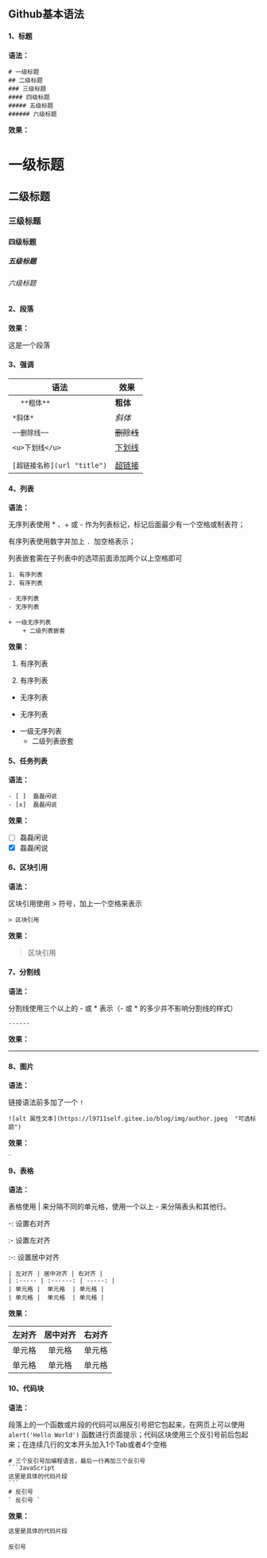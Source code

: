 ## Github基本语法

#### 1、标题

**语法：**

```
# 一级标题
## 二级标题
### 三级标题
#### 四级标题
##### 五级标题
###### 六级标题
```

**效果：**

# 一级标题

## 二级标题

### 三级标题

#### 四级标题

##### 五级标题

###### 六级标题

 

#### 2、段落

**效果：**

这是一个段落

 

#### 3、强调

| 语法                        | 效果          |
| --------------------------- | ------------- |
| `  **粗体**`                | **粗体**      |
| `*斜体*`                    | *斜体*        |
| `~~删除线~~`                | ~~删除线~~    |
| `<u>下划线</u>`             | <u>下划线</u> |
| <!--注释-->                 | <!--注释-->   |
| `[超链接名称](url "title")` | [超链接]()    |



#### 4、列表

**语法：**

无序列表使用 * 、+ 或 - 作为列表标记，标记后面最少有一个空格或制表符；

有序列表使用数字并加上 `. `加空格表示；

列表嵌套需在子列表中的选项前面添加两个以上空格即可

```
1. 有序列表
2. 有序列表

- 无序列表
- 无序列表

+ 一级无序列表
	+ 二级列表嵌套
```

**效果：**

1. 有序列表

2. 有序列表

 

- 无序列表

- 无序列表

 

+ 一级无序列表
  + 二级列表嵌套

 

#### 5、任务列表

**语法：**

```
- [ ]  磊磊闲说
- [x]  磊磊闲说
```

**效果：**

- [ ]  磊磊闲说
- [x] 磊磊闲说

#### 6、区块引用

**语法：**

区块引用使用 > 符号，加上一个空格来表示

```
> 区块引用
```

**效果：**

> 区块引用

 

#### 7、分割线

**语法：**

分割线使用三个以上的 - 或 * 表示（- 或 * 的多少并不影响分割线的样式）

```
------
```

**效果：**

------



#### 8、图片

**语法：**

链接语法前多加了一个  ` ! `  

```
![alt 属性文本](https://l9711self.gitee.io/blog/img/author.jpeg  "可选标题")
```

**效果：**

 <img src="https://l9711self.gitee.io/blog/img/author.jpeg" alt="磊磊闲说" style="zoom:10%;" />

#### 9、表格

**语法：**

表格使用 | 来分隔不同的单元格，使用一个以上 - 来分隔表头和其他行。

-: 设置右对齐

:- 设置左对齐

:-: 设置居中对齐


```
| 左对齐 | 居中对齐 | 右对齐 |
| :----- | :------: | -----: |
| 单元格 |  单元格  | 单元格 |
| 单元格 |  单元格  | 单元格 |
```

**效果：**

| 左对齐 | 居中对齐 | 右对齐 |
| :----- | :------: | -----: |
| 单元格 |  单元格  | 单元格 |
| 单元格 |  单元格  | 单元格 |

#### 10、代码块

**语法：**

段落上的一个函数或片段的代码可以用反引号把它包起来，在网页上可以使用`alert('Hello World')` 函数进行页面提示；代码区块使用三个反引号前后包起来；在连续几行的文本开头加入1个Tab或者4个空格

````
# 三个反引号加编程语言，最后一行再加三个反引号
```JavaScript
这里是具体的代码片段
```
# 反引号
` 反引号 `  
````

**效果：**

```javascript
这里是具体的代码片段
```

`反引号`


